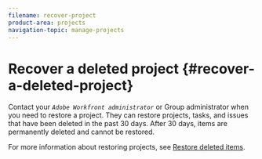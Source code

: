 ```yaml
---
filename: recover-project
product-area: projects
navigation-topic: manage-projects
---
```




# Recover a deleted project  {#recover-a-deleted-project}

Contact your *`Adobe Workfront administrator`* or Group administrator when you need to restore a project. They can restore projects, tasks, and issues that have been deleted in the past 30 days. After 30 days, items are permanently deleted and cannot be restored.


For more information about restoring projects, see [Restore deleted items](restore-deleted-items.md).
